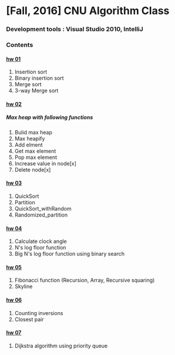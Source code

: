# [Fall, 2016] CNU Algorithm Class
### Development tools : Visual Studio 2010, IntelliJ
### Contents
#### [hw 01](https://github.com/Yoon-jae/Fall_2016_Algorithm/tree/master/%5BAlgorithm_hw01%5D)
1. Insertion sort
2. Binary insertion sort
3. Merge sort 
4. 3-way Merge sort

#### [hw 02](https://github.com/Yoon-jae/Fall_2016_Algorithm/tree/master/%5BAlgorithm_hw02%5D)
##### Max heap with following functions
1. Bulid max heap
2. Max heapify
3. Add elment
4. Get max element
5. Pop max element
6. Increase value in node[x]
7. Delete node[x]

#### [hw 03](https://github.com/Yoon-jae/Fall_2016_Algorithm/tree/master/%5BAlgorithm_hw03%5D)
1. QuickSort
2. Partition
3. QuickSort_withRandom
4. Randomized_partition

#### [hw 04](https://github.com/Yoon-jae/Fall_2016_Algorithm/tree/master/%5BAlgorithm_hw04%5D)
1. Calculate clock angle
2. N's log floor function
3. Big N's log floor function using binary search

#### [hw 05](https://github.com/Yoon-jae/Fall_2016_Algorithm/tree/master/%5BAlgorithm_hw05%5D)
1. Fibonacci function (Recursion, Array, Recursive squaring)
2. Skyline

#### [hw 06](https://github.com/Yoon-jae/Fall_2016_Algorithm/tree/master/%5BAlgorithm_hw06%5D)
1. Counting inversions
2. Closest pair

#### [hw 07](https://github.com/Yoon-jae/Fall_2016_Algorithm/tree/master/%5BAlgorithm_hw07%5D)
1. Dijkstra algorithm using priority queue
